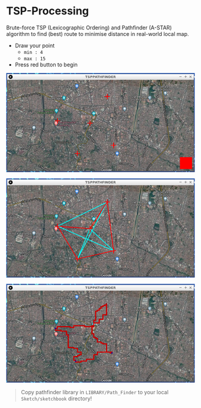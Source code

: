 # TSP-Processing
Brute-force TSP (Lexicographic Ordering) and Pathfinder (A-STAR) algorithm to find (best) route to minimise distance in real-world local map.

* Draw your point 
    * `min : 4`
    * `max : 15`
* Press red button to begin

![alt text](https://raw.githubusercontent.com/catzy007/TSP-Processing/master/img/3.png "Img1")

![alt text](https://raw.githubusercontent.com/catzy007/TSP-Processing/master/img/2.png "Img2")

![alt text](https://raw.githubusercontent.com/catzy007/TSP-Processing/master/img/1.png "Img3")

> Copy pathfinder library in `LIBRARY/Path_Finder` to your local `Sketch/sketchbook` directory!
